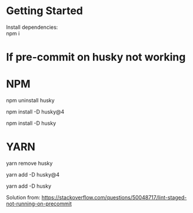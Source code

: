 # Getting Started
Install dependencies: <br />
npm i

# If pre-commit on husky not working
# NPM
npm uninstall husky

npm install -D husky@4

npm install -D husky

# YARN
yarn remove husky

yarn add -D husky@4

yarn add -D husky

Solution from: https://stackoverflow.com/questions/50048717/lint-staged-not-running-on-precommit
